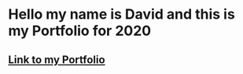 # Hello my name is David and this is my Portfolio for 2020
## <a href="https://davidkitz.github.io/Portfolio/">Link to my Portfolio</a>